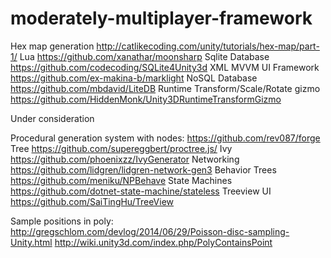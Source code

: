 # moderately-multiplayer-framework

Hex map generation
http://catlikecoding.com/unity/tutorials/hex-map/part-1/
Lua 
https://github.com/xanathar/moonsharp
Sqlite Database 
https://github.com/codecoding/SQLite4Unity3d
XML MVVM UI Framework
https://github.com/ex-makina-b/marklight
NoSQL Database
https://github.com/mbdavid/LiteDB
Runtime Transform/Scale/Rotate gizmo
https://github.com/HiddenMonk/Unity3DRuntimeTransformGizmo

Under consideration

Procedural generation system with nodes:
https://github.com/rev087/forge
Tree
https://github.com/supereggbert/proctree.js/
Ivy
https://github.com/phoenixzz/IvyGenerator
Networking
https://github.com/lidgren/lidgren-network-gen3
Behavior Trees
https://github.com/meniku/NPBehave
State Machines
https://github.com/dotnet-state-machine/stateless
Treeview UI
https://github.com/SaiTingHu/TreeView

Sample positions in poly:
http://gregschlom.com/devlog/2014/06/29/Poisson-disc-sampling-Unity.html
http://wiki.unity3d.com/index.php/PolyContainsPoint